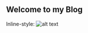 ## Welcome to my Blog

Inline-style: 
![alt text](https://www.lifewire.com/thmb/OvsSYxJKqEO30U_CXiKM8u7LaCY=/1500x800/filters:no_upscale()/droids_i_was_looking_for1500-5afb2a001d64040036555134.jpg "StarWars")








